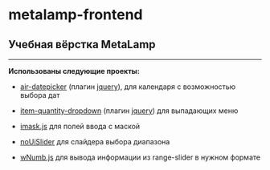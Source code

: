 # metalamp-frontend
## Учебная вёрстка MetaLamp

____

__Использованы следующие проекты:__

* [air-datepicker](http://t1m0n.name/air-datepicker/docs/) (плагин [jquery](https://github.com/jquery/jquery)), для календаря с возможностью выбора дат

* [item-quantity-dropdown](https://github.com/reservamos/item-quantity-dropdown) (плагин [jquery](https://github.com/jquery/jquery)) для выпадающих меню

* [imask.js](https://imask.js.org/) для полей ввода с маской

* [noUiSlider](https://refreshless.com/nouislider/) для слайдера выбора диапазона

* [wNumb.js](https://refreshless.com/wnumb/) для вывода информации из range-slider в нужном формате
